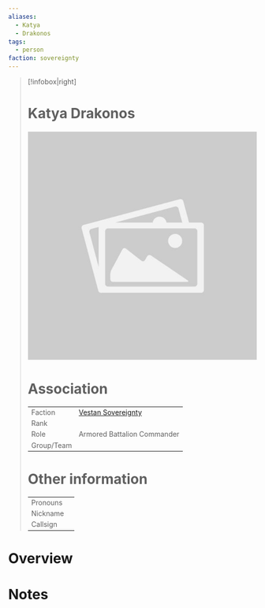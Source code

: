 ```yaml
---
aliases: 
  - Katya
  - Drakonos
tags: 
  - person
faction: sovereignty
---
```


> [!infobox|right] 
> # Katya Drakonos
> ![placeholder](attachments/placeholder.png)
> # Association
> | | |
> | ---- | ---- |
> | Faction | [Vestan Sovereignty](Vestan%20Sovereignty.md) |
> | Rank | |
> | Role | Armored Battalion Commander |
> | Group/Team | |
> # Other information
> | | | 
> | - | - |
> | Pronouns | |
> | Nickname | |
> | Callsign | | 

# Overview


# Notes

